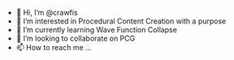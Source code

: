 - 👋 Hi, I’m @crawfis
- 👀 I’m interested in Procedural Content Creation with a purpose
- 🌱 I’m currently learning Wave Function Collapse
- 💞️ I’m looking to collaborate on PCG
- 📫 How to reach me ...

<!---
crawfis/crawfis is a ✨ special ✨ repository because its `README.md` (this file) appears on your GitHub profile.
You can click the Preview link to take a look at your changes.
--->
